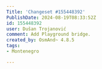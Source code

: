 ```yaml
---
Title: 'Changeset #155448392'
PublishDate: 2024-08-19T08:33:52Z
id: 155448392
user: Dušan Trojanović
comment: Add Playground bridge.
created_by: OsmAnd~ 4.8.5
tags:
- Montenegro

---
```

